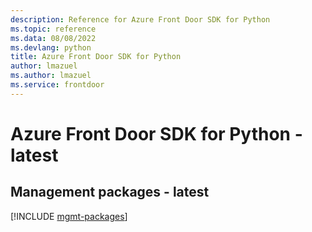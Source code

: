 ```yaml
---
description: Reference for Azure Front Door SDK for Python
ms.topic: reference
ms.data: 08/08/2022
ms.devlang: python
title: Azure Front Door SDK for Python
author: lmazuel
ms.author: lmazuel
ms.service: frontdoor
---
```

# Azure Front Door SDK for Python - latest

## Management packages - latest
[!INCLUDE [mgmt-packages](front-door-mgmt-index.md)]